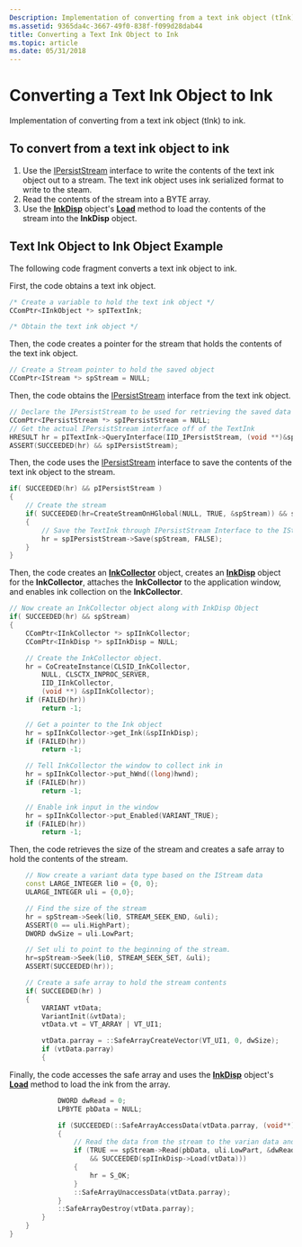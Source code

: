 ```yaml
---
Description: Implementation of converting from a text ink object (tInk) to ink.
ms.assetid: 9365da4c-3667-49f0-838f-f099d28dab44
title: Converting a Text Ink Object to Ink
ms.topic: article
ms.date: 05/31/2018
---
```


# Converting a Text Ink Object to Ink

Implementation of converting from a text ink object (tInk) to ink.

## To convert from a text ink object to ink

1.  Use the [IPersistStream](https://msdn.microsoft.com/library/ms690091(v=VS.85).aspx) interface to write the contents of the text ink object out to a stream. The text ink object uses ink serialized format to write to the steam.
2.  Read the contents of the stream into a BYTE array.
3.  Use the [**InkDisp**](inkdisp-class.md) object's [**Load**](/windows/desktop/api/msinkaut/nf-msinkaut-iinkdisp-load) method to load the contents of the stream into the **InkDisp** object.

## Text Ink Object to Ink Object Example

The following code fragment converts a text ink object to ink.

First, the code obtains a text ink object.


```C++
/* Create a variable to hold the text ink object */
CComPtr<IInkObject *> spITextInk;

/* Obtain the text ink object */
```



Then, the code creates a pointer for the stream that holds the contents of the text ink object.


```C++
// Create a Stream pointer to hold the saved object
CComPtr<IStream *> spStream = NULL; 
```



Then, the code obtains the [IPersistStream](https://msdn.microsoft.com/library/ms690091(v=VS.85).aspx) interface from the text ink object.


```C++
// Declare the IPersistStream to be used for retrieving the saved data from the text ink
CComPtr<IPersistStream *> spIPersistStream = NULL;
// Get the actual IPersistStream interface off of the TextInk
HRESULT hr = pITextInk->QueryInterface(IID_IPersistStream, (void **)&spIPersistStream);
ASSERT(SUCCEEDED(hr) && spIPersistStream);
```



Then, the code uses the [IPersistStream](https://msdn.microsoft.com/library/ms690091(v=VS.85).aspx) interface to save the contents of the text ink object to the stream.


```C++
if( SUCCEEDED(hr) && pIPersistStream )
{
    // Create the stream 
    if( SUCCEEDED(hr=CreateStreamOnHGlobal(NULL, TRUE, &spStream)) && spStream )
    {
        // Save the TextInk through IPersistStream Interface to the IStream
        hr = spIPersistStream->Save(spStream, FALSE);
    }
}
```



Then, the code creates an [**InkCollector**](inkcollector-class.md) object, creates an [**InkDisp**](inkdisp-class.md) object for the **InkCollector**, attaches the **InkCollector** to the application window, and enables ink collection on the **InkCollector**.


```C++
// Now create an InkCollector object along with InkDisp Object
if( SUCCEEDED(hr) && spStream)
{
    CComPtr<IInkCollector *> spIInkCollector;
    CComPtr<IInkDisp *> spIInkDisp = NULL;

    // Create the InkCollector object.
    hr = CoCreateInstance(CLSID_InkCollector, 
        NULL, CLSCTX_INPROC_SERVER, 
        IID_IInkCollector, 
        (void **) &spIInkCollector);
    if (FAILED(hr)) 
        return -1;

    // Get a pointer to the Ink object
    hr = spIInkCollector->get_Ink(&spIInkDisp);
    if (FAILED(hr)) 
        return -1;

    // Tell InkCollector the window to collect ink in
    hr = spIInkCollector->put_hWnd((long)hwnd);
    if (FAILED(hr)) 
        return -1;

    // Enable ink input in the window
    hr = spIInkCollector->put_Enabled(VARIANT_TRUE);
    if (FAILED(hr)) 
        return -1;
```



Then, the code retrieves the size of the stream and creates a safe array to hold the contents of the stream.


```C++
    // Now create a variant data type based on the IStream data
    const LARGE_INTEGER li0 = {0, 0};
    ULARGE_INTEGER uli = {0,0};

    // Find the size of the stream
    hr = spStream->Seek(li0, STREAM_SEEK_END, &uli);
    ASSERT(0 == uli.HighPart);
    DWORD dwSize = uli.LowPart;

    // Set uli to point to the beginning of the stream.
    hr=spStream->Seek(li0, STREAM_SEEK_SET, &uli);
    ASSERT(SUCCEEDED(hr));

    // Create a safe array to hold the stream contents
    if( SUCCEEDED(hr) )
    {
        VARIANT vtData;
        VariantInit(&vtData);
        vtData.vt = VT_ARRAY | VT_UI1;

        vtData.parray = ::SafeArrayCreateVector(VT_UI1, 0, dwSize);
        if (vtData.parray)
        {
```



Finally, the code accesses the safe array and uses the [**InkDisp**](inkdisp-class.md) object's [**Load**](/windows/desktop/api/msinkaut/nf-msinkaut-iinkdisp-load) method to load the ink from the array.


```C++
            DWORD dwRead = 0;
            LPBYTE pbData = NULL; 

            if (SUCCEEDED(::SafeArrayAccessData(vtData.parray, (void**)&pbData)))
            {
                // Read the data from the stream to the varian data and load that into an InkDisp object
                if (TRUE == spStream->Read(pbData, uli.LowPart, &dwRead)
                    && SUCCEEDED(spIInkDisp->Load(vtData)))
                {
                    hr = S_OK;
                }
                ::SafeArrayUnaccessData(vtData.parray);
            }
            ::SafeArrayDestroy(vtData.parray);
        }
    }
}
```



 

 



